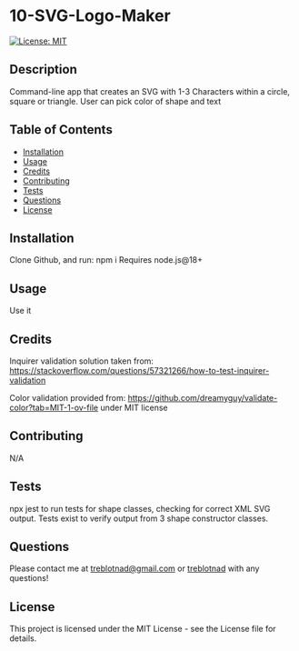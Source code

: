 # 10-SVG-Logo-Maker

[![License: MIT](https://img.shields.io/badge/License-MIT-yellow.svg)](https://opensource.org/licenses/MIT)

## Description

Command-line app that creates an SVG with 1-3 Characters within a circle, square or triangle. User can pick color of shape and text

## Table of Contents

- [Installation](#installation)
- [Usage](#usage)
- [Credits](#credits)
- [Contributing](#contributing)
- [Tests](#tests)
- [Questions](#questions)
- [License](#license)

## Installation

Clone Github, and run:
npm i
Requires node.js@18+

## Usage

Use it

## Credits

Inquirer validation solution taken from:
https://stackoverflow.com/questions/57321266/how-to-test-inquirer-validation

Color validation provided from:
https://github.com/dreamyguy/validate-color?tab=MIT-1-ov-file under MIT license

## Contributing

N/A

## Tests

npx jest to run tests for shape classes, checking for correct XML SVG output.
Tests exist to verify output from 3 shape constructor classes.

## Questions

Please contact me at [treblotnad@gmail.com](mailto:treblotnad@gmail.com) or [treblotnad](github.com/treblotnad) with any questions!

## License

This project is licensed under the MIT License - see the License file for details.
